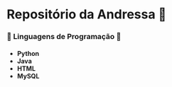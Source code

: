 <h1> Repositório da Andressa 🏁 </h1>

<h3> 🚨 Linguagens de Programação 🚨 </h3>
<h4>
  <ul> 
  <li> Python </li>
  <li> Java </li>
  <li> HTML </li>
  <li> MySQL </li>
  </ul>
</h4>
